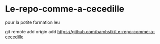 # Le-repo-comme-a-cecedille
pour la potite formation leu

git remote add origin add https://github.com/bambstk/Le-repo-comme-a-cecedille
